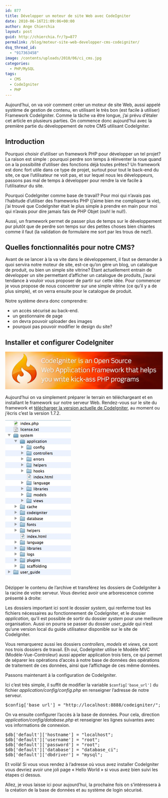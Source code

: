 ```yaml
---
id: 877
title: Développer un moteur de site Web avec CodeIgniter
date: 2010-06-16T21:09:06+00:00
author: Ange Chierchia
layout: post
guid: http://chierchia.fr/?p=877
permalink: /blog/moteur-site-web-developper-cms-codeigniter/
dsq_thread_id:
  - "917363458"
image: /contents/uploads/2010/06/ci_cms.jpg
categories:
  - PHP/MySQL
tags:
  - CMS
  - CodeIgniter
  - PHP
---
```

Aujourd&rsquo;hui, on va voir comment créer un moteur de site Web, aussi appelé système de gestion de contenu, en utilisant le très bon (est facile à utiliser) Framework CodeIgniter. Comme la tâche va être longue, j&rsquo;ai prévu d&rsquo;étaler cet article en plusieurs parties. On commence donc aujourd&rsquo;hui avec la première partie du développement de notre CMS utilisant CodeIgniter.<!--more-->

## Introduction

Pourquoi choisir d&rsquo;utiliser un framework PHP pour développer un tel projet? La raison est simple : pourquoi perdre son temps à réinventer la roue quand on a la possibilité d&rsquo;utiliser des fonctions déjà toutes prêtes? Un framework est donc fort utile dans ce type de projet, surtout pour tout le back-end du site, ce que l&rsquo;utilisateur ne voit pas, et sur lequel nous les développeurs, passons pas mal de temps à développer pour rendre la vie facile à l&rsquo;utilisateur du site.

Pourquoi CodeIgniter comme base de travail? Pour moi qui n&rsquo;avais pas l&rsquo;habitude d&rsquo;utiliser des frameworks PHP (j&rsquo;aime bien me compliquer la vie), j&rsquo;ai trouvé que CodeIgniter était le plus simple à prendre en main pour moi qui n&rsquo;avais pour dire jamais fais de PHP Objet (ouh! le nul!).

Aussi, un framework permet de passer plus de temps sur le développement pur plutôt que de perdre son temps sur des petites choses bien chiantes comme il faut (la validation de formulaire me sort par les trous de nez!).

## Quelles fonctionnalités pour notre CMS?

Avant de se lancer à la va vite dans le développement, il faut se demander à quoi servira notre moteur de site, est-ce qu&rsquo;on gère un blog, un catalogue de produit, ou bien un simple site vitrine? Étant actuellement entrain de développer un site permettant d&rsquo;afficher un catalogue de produits, j&rsquo;aurai tendance à vouloir vous proposer de partir sur cette idée. Pour commencer je vous propose de nous concentrer sur une simple vitrine (ce qu&rsquo;il y a de plus simple), et on verra ensuite pour le catalogue de produit.

Notre système devra donc comprendre:

  * un accès sécurisé au back-end.
  * un gestionnaire de page
  * on devra pouvoir uploader des images
  * pourquoi pas pouvoir modifier le design du site?

## Installer et configurer CodeIgniter

<img class="aligncenter size-full wp-image-881" title="download_ci" src="/contents/uploads/2010/06/download_ci.jpg?fit=603%2C143" alt="" data-recalc-dims="1" />

Aujourd&rsquo;hui on va simplement préparer le terrain en téléchargeant et en installant le framework sur notre serveur Web. Rendez-vous sur le site du framework et <a title="Télécharger CodeIgniter" href="http://codeigniter.com/downloads/" target="_blank">télécharger la version actuelle de CodeIgniter</a>, au moment ou j&rsquo;écris c&rsquo;est la version 1.7.2.

<img class="size-full wp-image-885 alignright" title="screenshot 2010-06-1620.33.20" src="/contents/uploads/2010/06/screenshot-2010-06-1620.33.20.jpg?fit=210%2C509" alt="" data-recalc-dims="1" />

Dézipper le contenu de l&rsquo;archive et transférez les dossiers de CodeIgniter à la racine de votre serveur. Vous devriez avoir une arborescence comme présenté à droite:

Les dossiers important ici sont le dossier _system_, qui renferme tout les fichiers nécessaires au fonctionnement de CodeIgniter, et le dossier _application_, qu&rsquo;il est possible de sortir du dossier _system_ pour une meilleure organisation. Aussi on pourra se passer du dossier _user_guide_ qui n&rsquo;est qu&rsquo;une version local du guide utilisateur disponible sur le site de CodeIgniter.

Vous remarquerez aussi les dossiers _controllers_, _models_ et _views_, ce sont nos trois dossiers de travail. Eh oui, CodeIgniter utilise le Modèle MVC (Modèle-Vue-Controleur) aussi appeler application trois tiers, ce qui permet de séparer les opérations d&rsquo;accès à notre base de données des opérations de traitement de ces données, ainsi que l&rsquo;affichage de ces même données.

Passons maintenant à la configuration de CodeIgniter.

Ici c&rsquo;est très simple, il suffit de modifier la variable `$config['base_url']` du fichier _application/config/config.php_ en renseigner l&rsquo;adresse de notre serveur.

<pre class="brush:php">$config['base_url'] = "http://localhost:8888/codeigniter/";</pre>

On va ensuite configurer l&rsquo;accès à la base de données. Pour cela, direction _application/config/database.php_ et renseigner les lignes suivantes avec vos informations de connexion.

<pre class="brush:php">$db['default']['hostname'] = "localhost";
$db['default']['username'] = "root";
$db['default']['password'] = "root";
$db['default']['database'] = "database_ci";
$db['default']['dbdriver'] = "mysql";</pre>

Et voilà! Si vous vous rendez à l&rsquo;adresse où vous avez installer CodeIgniter vous devriez avoir une joli page &laquo;&nbsp;Hello World&nbsp;&raquo; si vous avez bien suivi les étapes ci dessus.

Allez, je vous laisse ici pour aujourd&rsquo;hui, la prochaine fois on s&rsquo;intéressera à la création de la base de données et au système de login sécurisé.